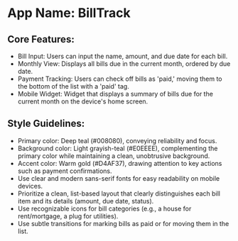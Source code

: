 # **App Name**: BillTrack

## Core Features:

- Bill Input: Users can input the name, amount, and due date for each bill.
- Monthly View: Displays all bills due in the current month, ordered by due date.
- Payment Tracking: Users can check off bills as 'paid,' moving them to the bottom of the list with a 'paid' tag.
- Mobile Widget: Widget that displays a summary of bills due for the current month on the device's home screen.

## Style Guidelines:

- Primary color: Deep teal (#008080), conveying reliability and focus.
- Background color: Light grayish-teal (#E0EEEE), complementing the primary color while maintaining a clean, unobtrusive background.
- Accent color: Warm gold (#D4AF37), drawing attention to key actions such as payment confirmations.
- Use clear and modern sans-serif fonts for easy readability on mobile devices.
- Prioritize a clean, list-based layout that clearly distinguishes each bill item and its details (amount, due date, status).
- Use recognizable icons for bill categories (e.g., a house for rent/mortgage, a plug for utilities).
- Use subtle transitions for marking bills as paid or for moving them in the list.